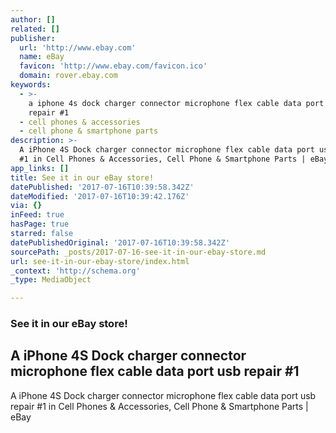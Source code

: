 ```yaml
---
author: []
related: []
publisher:
  url: 'http://www.ebay.com'
  name: eBay
  favicon: 'http://www.ebay.com/favicon.ico'
  domain: rover.ebay.com
keywords:
  - >-
    a iphone 4s dock charger connector microphone flex cable data port usb
    repair #1
  - cell phones & accessories
  - cell phone & smartphone parts
description: >-
  A iPhone 4S Dock charger connector microphone flex cable data port usb repair
  #1 in Cell Phones & Accessories, Cell Phone & Smartphone Parts | eBay
app_links: []
title: See it in our eBay store!
datePublished: '2017-07-16T10:39:58.342Z'
dateModified: '2017-07-16T10:39:42.176Z'
via: {}
inFeed: true
hasPage: true
starred: false
datePublishedOriginal: '2017-07-16T10:39:58.342Z'
sourcePath: _posts/2017-07-16-see-it-in-our-ebay-store.md
url: see-it-in-our-ebay-store/index.html
_context: 'http://schema.org'
_type: MediaObject

---
```

### See it in our eBay store!

<article style=""><h1>A iPhone 4S Dock charger connector microphone flex cable data port usb repair #1</h1><p>A iPhone 4S Dock charger connector microphone flex cable data port usb repair #1 in Cell Phones &amp; Accessories, Cell Phone &amp; Smartphone Parts | eBay</p></article>
